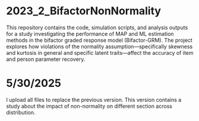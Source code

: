 # 2023_2_BifactorNonNormality
This repository contains the code, simulation scripts, and analysis outputs for a study investigating the performance of MAP and ML estimation methods in the bifactor graded response model (Bifactor-GRM). The project explores how violations of the normality assumption—specifically skewness and kurtosis in general and specific latent traits—affect the accuracy of item and person parameter recovery.

# 5/30/2025
I upload all files to replace the previous version. This version contains a study about the impact of non-normality on different section across distribution.
